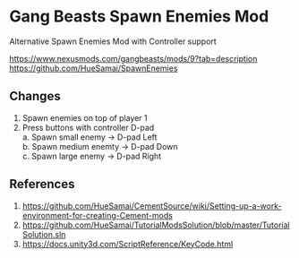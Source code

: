 # Gang Beasts Spawn Enemies Mod

Alternative Spawn Enemies Mod with Controller support

https://www.nexusmods.com/gangbeasts/mods/9?tab=description  
https://github.com/HueSamai/SpawnEnemies  

## Changes

1. Spawn enemies on top of player 1  
2. Press buttons with controller D-pad  
   a. Spawn small enemy   -> D-pad Left  
   b. Spawn medium enemty -> D-pad Down  
   c. Spawn large enemy   -> D-pad Right  

## References

1. https://github.com/HueSamai/CementSource/wiki/Setting-up-a-work-environment-for-creating-Cement-mods  
2. https://github.com/HueSamai/TutorialModsSolution/blob/master/TutorialSolution.sln  
3. https://docs.unity3d.com/ScriptReference/KeyCode.html  
